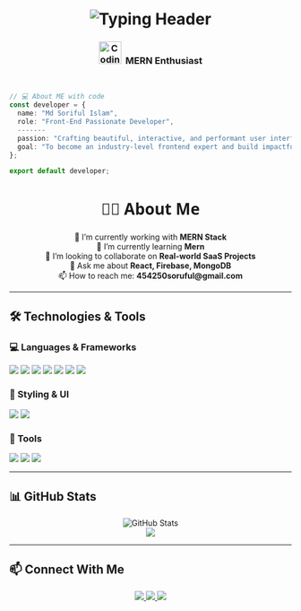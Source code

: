 <h1 align="center">
  <img align="center" src="https://readme-typing-svg.demolab.com?font=Fira+Code&size=28&pause=1000&color=00C2CB&center=true&vCenter=true&width=500&lines=Hi+%F0%9F%91%8B%2C+I'm+Md+Soriful+Islam;Full+Stack+Web+Developer+%7C+React+%2B+Node+%2B+MongoDB;Building+Scalable+and+Efficient+Web+Applications;Passionate+about+Clean+Code+and+Continuous+Learning" alt="Typing Header" />
</h1>


<!-- 💻 Developer Role Line -->
<h3 align="center">
  <img src="https://media.giphy.com/media/qgQUggAC3Pfv687qPC/giphy.gif" width="40" alt="Coding" />
  &nbsp;<strong>MERN Enthusiast</strong>
</h3>

<br/>


```ts
// 💻 About ME with code
const developer = {
  name: "Md Soriful Islam",
  role: "Front-End Passionate Developer",
  -------
  passion: "Crafting beautiful, interactive, and performant user interfaces.",
  goal: "To become an industry-level frontend expert and build impactful web applications.",
};

export default developer;
```
<!-- About Me -->
<h2 align="center" style="font-family: 'Segoe UI', Tahoma, Geneva, Verdana, sans-serif; font-size: 28px;">👨‍💻 About Me</h2>
<p align="center">
  🔭 I’m currently working with <strong>MERN Stack</strong> <br/>
  🌱 I’m currently learning <strong>Mern </strong> <br/>
  👯 I’m looking to collaborate on <strong>Real-world SaaS Projects</strong> <br/>
  💬 Ask me about <strong>React, Firebase, MongoDB</strong> <br/>
  📫 How to reach me: <strong>454250soruful@gmail.com</strong> <br/>
</p>


---

## 🛠️ Technologies & Tools

### 💻 Languages & Frameworks
<p>
  <img src="https://img.shields.io/badge/JavaScript-F7DF1E?logo=javascript&logoColor=black&style=for-the-badge" />
  <img src="https://img.shields.io/badge/React-20232A?logo=react&logoColor=61DAFB&style=for-the-badge" />
  <img src="https://img.shields.io/badge/Next.js-000000?logo=nextdotjs&logoColor=white&style=for-the-badge" />
  <img src="https://img.shields.io/badge/Node.js-339933?logo=nodedotjs&logoColor=white&style=for-the-badge" />
  <img src="https://img.shields.io/badge/Express.js-000000?logo=express&logoColor=white&style=for-the-badge" />
  <img src="https://img.shields.io/badge/MongoDB-47A248?logo=mongodb&logoColor=white&style=for-the-badge" />
  <img src="https://img.shields.io/badge/Firebase-FFCA28?logo=firebase&logoColor=black&style=for-the-badge" />
</p>

### 🎨 Styling & UI
<p>
  <img src="https://img.shields.io/badge/TailwindCSS-06B6D4?logo=tailwindcss&logoColor=white&style=for-the-badge" />
  <img src="https://img.shields.io/badge/Figma-F24E1E?logo=figma&logoColor=white&style=for-the-badge" />
</p>

### 🧰 Tools
<p>
  <img src="https://img.shields.io/badge/VS%20Code-007ACC?logo=visual-studio-code&logoColor=white&style=for-the-badge" />
  <img src="https://img.shields.io/badge/Git-F05032?logo=git&logoColor=white&style=for-the-badge" />
  <img src="https://img.shields.io/badge/Cursor_AI-black?style=for-the-badge&logo=OpenAI&logoColor=white" />
</p>

---

## 📊 GitHub Stats
<p align="center">
  <img src="https://github-readme-stats.vercel.app/api?username=Developer-Soriful&show_icons=true&theme=radical" alt="GitHub Stats" />
  <br/>
  <img src="https://github-readme-stats.vercel.app/api/top-langs/?username=Developer-Soriful&layout=compact&theme=radical" />
</p>

---

## 📫 Connect With Me

<p align="center">
  <a href="https://www.linkedin.com/in/md-soriful-islam-819491259/" target="_blank">
    <img src="https://img.shields.io/badge/LinkedIn-blue?style=for-the-badge&logo=linkedin&logoColor=white" />
  </a>
  <a href="mailto:454250soriful@gmail.com" target="_blank">
    <img src="https://img.shields.io/badge/Email-D14836?style=for-the-badge&logo=gmail&logoColor=white" />
  </a>
  <a href="https://soriful.vercel.app/" target="_blank">
    <img src="https://img.shields.io/badge/Portfolio-000000?style=for-the-badge&logo=vercel&logoColor=white" />
  </a>
</p>

